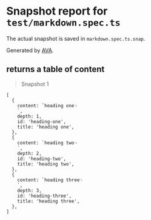 # Snapshot report for `test/markdown.spec.ts`

The actual snapshot is saved in `markdown.spec.ts.snap`.

Generated by [AVA](https://avajs.dev).

## returns a table of content

> Snapshot 1

    [
      {
        content: `heading one␊
        `,
        depth: 1,
        id: 'heading-one',
        title: 'heading one',
      },
      {
        content: `heading two␊
        `,
        depth: 2,
        id: 'heading-two',
        title: 'heading two',
      },
      {
        content: `heading three␊
        `,
        depth: 3,
        id: 'heading-three',
        title: 'heading three',
      },
    ]

